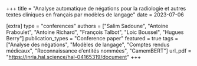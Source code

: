 +++
title = "Analyse automatique de négations pour la radiologie et autres textes cliniques en français par modèles de langage"
date = 2023-07-06

[extra]
type = "conferences"
authors = ["Salim Sadoune", "Antoine Fraboulet", "Antoine Richard", "François Talbot", "Loic Boussel", "Hugues Berry"]
publication_types = "Conference paper"
featured = true
tags = ["Analyse des négations", "Modèles de langage", "Comptes rendus médicaux", "Reconnaissance d’entités nommées", "CamemBERT"]
url_pdf = "https://inria.hal.science/hal-04165319/document"
+++
